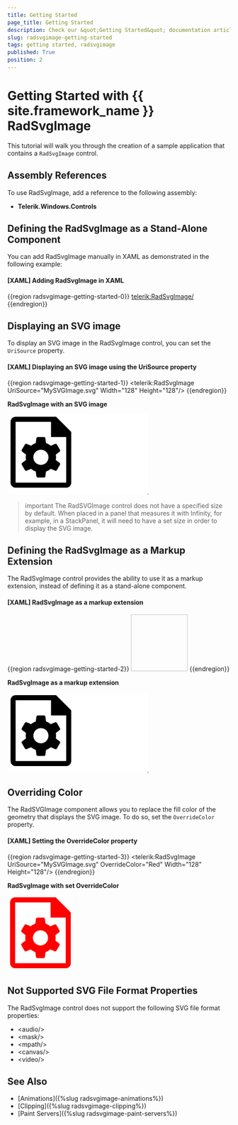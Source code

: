 ```yaml
---
title: Getting Started
page_title: Getting Started
description: Check our &quot;Getting Started&quot; documentation article for the RadSvgImage control.
slug: radsvgimage-getting-started
tags: getting started, radsvgimage
published: True
position: 2
---
```


# Getting Started with {{ site.framework_name }} RadSvgImage

This tutorial will walk you through the creation of a sample application that contains a `RadSvgImage` control.

## Assembly References

To use RadSvgImage, add a reference to the following assembly:

* __Telerik.Windows.Controls__

## Defining the RadSvgImage as a Stand-Alone Component

You can add RadSvgImage manually in XAML as demonstrated in the following example:

#### __[XAML] Adding RadSvgImage in XAML__
{{region radsvgimage-getting-started-0}}
    <telerik:RadSvgImage/>
{{endregion}}

## Displaying an SVG image

To display an SVG image in the RadSvgImage control, you can set the `UriSource` property.

#### __[XAML] Displaying an SVG image using the UriSource property__
{{region radsvgimage-getting-started-1}}
    <telerik:RadSvgImage UriSource="MySVGImage.svg"
                         Width="128"
                         Height="128"/>
{{endregion}}

__RadSvgImage with an SVG image__

![{{site.framework_name}} RadSvgImage with an SVG image](images/radsvgimage-getting-started-0.png)

>important Тhe RadSVGImage control does not have a specified size by default. When placed in a panel that measures it with Infinity, for example, in a StackPanel, it will need to have a set size in order to display the SVG image.

## Defining the RadSvgImage as a Markup Extension

The RadSvgImage control provides the ability to use it as a markup extension, instead of defining it as a stand-alone component.

#### __[XAML] RadSvgImage as a markup extension__
{{region radsvgimage-getting-started-2}}
    <Image Source="{telerik:RadSvgImageSource Source='MySVGImage.svg'}"
           Width="128"
           Height="128"/>
{{endregion}}

__RadSvgImage as a markup extension__

![{{site.framework_name}} RadSvgImage as a markup extension](images/radsvgimage-getting-started-0.png)

## Overriding Color

The RadSVGImage component allows you to replace the fill color of the geometry that displays the SVG image. To do so, set the `OverrideColor` property.

#### __[XAML] Setting the OverrideColor property__
{{region radsvgimage-getting-started-3}}
    <telerik:RadSvgImage UriSource="MySVGImage.svg"
                         OverrideColor="Red"
                         Width="128"
                         Height="128"/>
{{endregion}}

__RadSvgImage with set OverrideColor__

![{{site.framework_name}} RadSvgImage with set OverrideColor](images/radsvgimage-getting-started-1.png)

## Not Supported SVG File Format Properties

The RadSvgImage control does not support the following SVG file format properties:

* &lt;audio/&gt;
* &lt;mask/&gt;
* &lt;mpath/&gt;
* &lt;canvas/&gt;
* &lt;video/&gt;

## See Also
* [Animations]({%slug radsvgimage-animations%})
* [Clipping]({%slug radsvgimage-clipping%})
* [Paint Servers]({%slug radsvgimage-paint-servers%})
